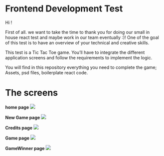 # Frontend Development Test

Hi !

First of all. we want to take the time to thank you for doing our small in house react test and maybe work in our team eventually :)! One of the goal of this test is to have an overview of your technical and creative skills.

This test is a Tic Tac Toe game. You’ll have to integrate the different application screens and follow the requirements to implement the logic. 

You will find in this repository everything you need to complete the game; Assets, psd files, boilerplate react code.

# The screens
**home page**
![](https://github.com/seedboxtech/frontend-dev-test/blob/master/test/visual-screens/Interface_Home.jpg?raw=true)

**New Game page**
![](https://github.com/seedboxtech/frontend-dev-test/blob/master/test/visual-screens/Interface_NewGame.jpg?raw=true)

**Credits page**
![](https://github.com/seedboxtech/frontend-dev-test/blob/master/test/visual-screens/Interface_Credit.jpg?raw=true)

**Game page**
![](https://github.com/seedboxtech/frontend-dev-test/blob/master/test/visual-screens/Interface_Game.jpg?raw=true)

**GameWinner page**
![](https://github.com/seedboxtech/frontend-dev-test/blob/master/test/visual-screens/Interface_GameWin.jpg?raw=true)

